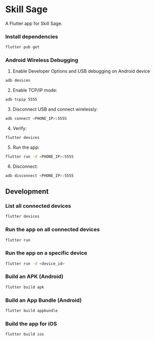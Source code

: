 # Skill Sage

A Flutter app for Skill Sage.

### Install dependencies

```bash
flutter pub get
```

### Android Wireless Debugging

1. Enable Developer Options and USB debugging on Android device

```bash
adb devices
```

2. Enable TCP/IP mode:

```bash
adb tcpip 5555
```

3. Disconnect USB and connect wirelessly:

```bash
adb connect <PHONE_IP>:5555
```

4. Verify:

```bash
flutter devices
```

5. Run the app:

```bash
flutter run -d <PHONE_IP>:5555
```

6. Disconnect:

```bash
adb disconnect <PHONE_IP>:5555
```

## Development

### List all connected devices

```bash
flutter devices
```

### Run the app on all connected devices

```bash
flutter run
```

### Run the app on a specific device

```bash
flutter run -d <device_id>
```

### Build an APK (Android)

```bash
flutter build apk
```

### Build an App Bundle (Android)

```bash
flutter build appbundle
```

### Build the app for iOS

```bash
flutter build ios
```
